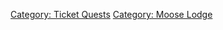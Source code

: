 [Category: Ticket Quests](Category:_Ticket_Quests "wikilink") [Category:
Moose Lodge](Category:_Moose_Lodge "wikilink")
